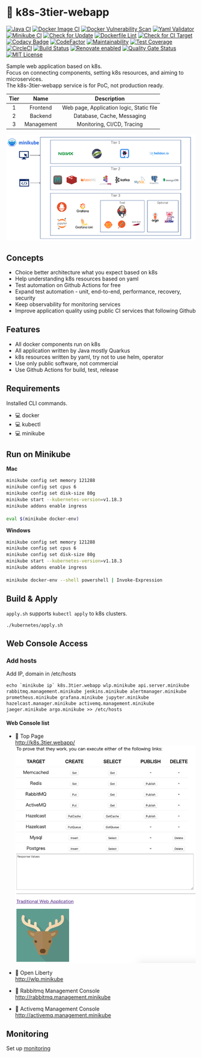 # :deer: k8s-3tier-webapp

[![Java CI](https://github.com/yurake/k8s-3tier-webapp/workflows/Java%20CI/badge.svg)](https://github.com/yurake/k8s-3tier-webapp/actions?query=workflow%3A%22Java+CI%22)
[![Docker Image CI](https://github.com/yurake/k8s-3tier-webapp/workflows/Docker%20Image%20CI/badge.svg)](https://github.com/yurake/k8s-3tier-webapp/actions?query=workflow%3A%22Docker+Image+CI%22)
[![Docker Vulnerability Scan](https://github.com/yurake/k8s-3tier-webapp/workflows/Docker%20Vulnerability%20Scan/badge.svg)](https://github.com/yurake/k8s-3tier-webapp/actions?query=workflow%3A%22Docker+Vulnerability+Scan%22)
[![Yaml Validator](https://github.com/yurake/k8s-3tier-webapp/workflows/Yaml%20Validator/badge.svg)](https://github.com/yurake/k8s-3tier-webapp/actions?query=workflow%3A%22Yaml+Validator%22)  
[![Minikube CI](https://github.com/yurake/k8s-3tier-webapp/workflows/Minikube%20CI/badge.svg)](https://github.com/yurake/k8s-3tier-webapp/actions?query=workflow%3A%22Minikube+CI%22)
[![Check for Update](https://github.com/yurake/k8s-3tier-webapp/workflows/Check%20for%20Update/badge.svg)](https://github.com/yurake/k8s-3tier-webapp/actions?query=workflow%3A%22Check+for+Update%22)
[![Dockerfile Lint](https://github.com/yurake/k8s-3tier-webapp/workflows/Dockerfile%20Lint/badge.svg)](https://github.com/yurake/k8s-3tier-webapp/actions?query=workflow%3A%22Dockerfile+Lint%22)
[![Check for CI Target](https://github.com/yurake/k8s-3tier-webapp/workflows/Check%20for%20CI%20Target/badge.svg)](https://github.com/yurake/k8s-3tier-webapp/actions?query=workflow%3A%22Check+for+CI+Target%22)  
[![Codacy Badge](https://api.codacy.com/project/badge/Grade/6549c4c8ae5a4abd8ae052cb5c62d388)](https://app.codacy.com/manual/yurake/k8s-3tier-webapp?utm_source=github.com&utm_medium=referral&utm_content=yurake/k8s-3tier-webapp&utm_campaign=Badge_Grade_Settings)
[![CodeFactor](https://www.codefactor.io/repository/github/yurake/k8s-3tier-webapp/badge)](https://www.codefactor.io/repository/github/yurake/k8s-3tier-webapp)
[![Maintainability](https://api.codeclimate.com/v1/badges/51c8c54de1b0bfc18c81/maintainability)](https://codeclimate.com/github/yurake/k8s-3tier-webapp/maintainability)
[![Test Coverage](https://api.codeclimate.com/v1/badges/51c8c54de1b0bfc18c81/test_coverage)](https://codeclimate.com/github/yurake/k8s-3tier-webapp/test_coverage)  
[![CircleCI](https://circleci.com/gh/yurake/k8s-3tier-webapp.svg?style=shield)](https://circleci.com/gh/yurake/k8s-3tier-webapp)
[![Build Status](https://travis-ci.com/yurake/k8s-3tier-webapp.svg?branch=master)](https://travis-ci.com/yurake/k8s-3tier-webapp)
[![Renovate enabled](https://img.shields.io/badge/renovate-enabled-brightgreen.svg)](https://app.renovatebot.com/dashboard#github/yurake/k8s-3tier-webapp)
[![Quality Gate Status](https://sonarcloud.io/api/project_badges/measure?project=yurake_webapp-service&metric=alert_status)](https://sonarcloud.io/dashboard?id=yurake_webapp-service)
[![MIT License](http://img.shields.io/badge/license-MIT-blue.svg?style=flat)](LICENSE)

Sample web application based on k8s.  
Focus on connecting components, setting k8s resources, and aiming to microservices.  
The k8s-3tier-webapp service is for PoC, not production ready.

| Tier | Name | Description |
|:-:|:-:|:-:|
| 1 | Frontend | Web page, Application logic, Static file
| 2 | Backend | Database, Cache, Messaging
| 3 | Management | Monitoring, CI/CD, Tracing

![LayardArchitecturalOverview.png](./docs/LayardArchitecturalOverview.png)

## Concepts
* Choice better architecture what you expect based on k8s
* Help understanding k8s resources based on yaml
* Test automation on Github Actions for free
* Expand test automation - unit, end-to-end, performance, recovery, security
* Keep observability for monitoring services
* Improve application quality using public CI services that following Github

## Features
* All docker components run on k8s
* All application written by Java mostly Quarkus
* k8s resources written by yaml, try not to use helm, operator
* Use only public software, not commercial
* Use Github Actions for build, test, release


## Requirements
Installed CLI commands.
* :computer: docker
* :computer: kubectl
* :computer: minikube

## Run on Minikube

**Mac**  
```bash
minikube config set memory 121288
minikube config set cpus 6
minikube config set disk-size 80g
minikube start --kubernetes-version=v1.18.3
minikube addons enable ingress

eval $(minikube docker-env)
```

**Windows**  
```bash
minikube config set memory 121288
minikube config set cpus 6
minikube config set disk-size 80g
minikube start --kubernetes-version=v1.18.3
minikube addons enable ingress

minikube docker-env --shell powershell | Invoke-Expression
```

## Build & Apply

`apply.sh` supports `kubectl apply` to k8s clusters.
```
./kubernetes/apply.sh
```

## Web Console Access

### Add hosts
Add IP, domain in /etc/hosts
```
echo `minikube ip` k8s.3tier.webapp wlp.minikube api.server.minikube rabbitmq.management.minikube jenkins.minikube alertmanager.minikube prometheus.minikube grafana.minikube jupyter.minikube hazelcast.manager.minikube activemq.management.minikube jaeger.minikube argo.minikube >> /etc/hosts
```

#### Web Console list
* :triangular_flag_on_post: Top Page  
http://k8s.3tier.webapp/
![top.png](./docs/top.png)

* :triangular_flag_on_post: Open Liberty  
http://wlp.minikube  
* :triangular_flag_on_post: Rabbitmq Management Console  
http://rabbitmq.management.minikube  
* :triangular_flag_on_post: Activemq Management Console  
http://activemq.management.minikube  

## Monitoring
Set up [monitoring](kubernetes/monitoring/README.md)
